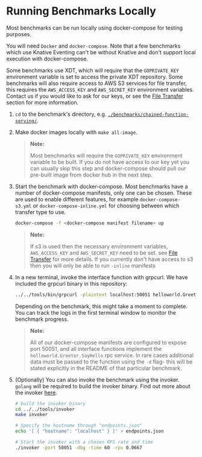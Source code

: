 # Running Benchmarks Locally

Most benchmarks can be run locally using docker-compose for testing purposes.

You will need `Docker` and `docker-compose`. Note that a few benchmarks which use Knative Eventing 
can't be without Knative and don't support local execution with docker-compose.

Some benchmarks use XDT, which will require that the `GOPRIVATE_KEY` environment variable is set
to access the private XDT repository. Some benchmarks will also require access to AWS S3 services
for file transfer, this requires the `AWS_ACCESS_KEY` and `AWS_SECRET_KEY` environment variables.
Contact us if you would like to ask for our keys, or see the [File Transfer](./running_benchmarks.md#file-transfer) 
section for more information.

1. `cd` to the benchmark's directory, e.g. 
    [`./benchmarks/chained-function-serving/`](/benchmarks/chained-function-serving/).
2. Make docker images locally with `make all-image`. 
    > **Note:**
    >
    > Most benchmarks will require the `GOPRIVATE_KEY` environment variable to be built. If you
    > do not have access to our key yet you can usually skip this step and docker-compose should
    > pull our pre-built image from docker hub in the next step.

3. Start the benchmark with docker-compose. Most benchmarks have a number of docker-compose 
    manifests, only one can be chosen. These are used to enable different features, for example 
    `docker-compose-s3.yml` or `docker-compose-inline.yml` for choosing between which transfer 
    type to use.
    ```bash
    docker-compose -f <docker-compose manifest filename> up
    ```
    > **Note:**
    >
    > If s3 is used then the necessary environment variables, `AWS_ACCESS_KEY` and `AWS_SECRET_KEY`
    > need to be set. see [File Transfer](./running_benchmarks.md#file-transfer) for more details.
    > If you currently don't have access to s3 then you will only be able to run `-inline` 
    > manifests

4. In a new terminal, invoke the interface function with grpcurl. We have included the grpcurl
    binary in this repository:
    ```bash
    ../../tools/bin/grpcurl -plaintext localhost:50051 helloworld.Greeter.SayHello
    ```
    Depending on the benchmark, this might take a moment to complete. You can track the logs in
    the first terminal window to monitor the benchmark progress.
    > **Note:**
    > 
    > All of our docker-compose manifests are configured to expose port 50051, and all interface
    > functions implement the `helloworld.Greeter.SayHello` rpc service. In rare cases additional
    > data must be passed to the function using the `-d` flag- this will be stated explicitly
    > in the README of that particular benchmark.

5. (Optionally) You can also invoke the benchmark using the invoker. `golang` will be required to
    build the invoker binary. Find out more about the invoker [here](/tools/invoker/).
    ```bash
    # build the invoker binary
    cd ../../tools/invoker
    make invoker

    # Specify the hostname through "endpoints.json"
    echo '[ { "hostname": "localhost" } ]' > endpoints.json

    # Start the invoker with a chosen RPS rate and time
    ./invoker -port 50051 -dbg -time 60 -rps 0.0667
    ```
